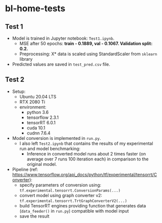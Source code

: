 # bl-home-tests

## Test 1

- Model is trained in Jupyter notebook: `Test1.ipynb`.
    - MSE after 50 epochs: **train - 0.1889, val - 0.1067. Validation split: 0.2.** 
    - Preprocessing: X* data is scaled using StandardScaler from `sklearn` library 
- Predicted values are saved in `test_pred.csv` file.

## Test 2

- Setup:
    - Ubuntu 20.04 LTS
    - RTX 2080 Ti
    - environment:
        - python 3.6
        - tensorflow 2.3.1
        - tensorRT 6.0.1
        - cuda 10.1
        - cudnn 7.6.4 
- Model conversion is implemented in `run.py`. 
    - I also left `Test2.ipynb` that contains the results of my experimental run and model benchmarking:
        - Inference in converted model runs about 2 times faster (on average over 7 runs 100 iteration each) in comparison to the original model.
- Pipeline (ref: https://www.tensorflow.org/api_docs/python/tf/experimental/tensorrt/Converter):
    - specify parameters of conversion using: `tf.experimental.tensorrt.ConversionParams(...)`
    - convert model using graph converter v2: `tf.experimental.tensorrt.TrtGraphConverterV2(...)`
    - build TensorRT engines providing function that generates data (`data_feeder()` in `run.py`) compatible with model input
    - save the result

